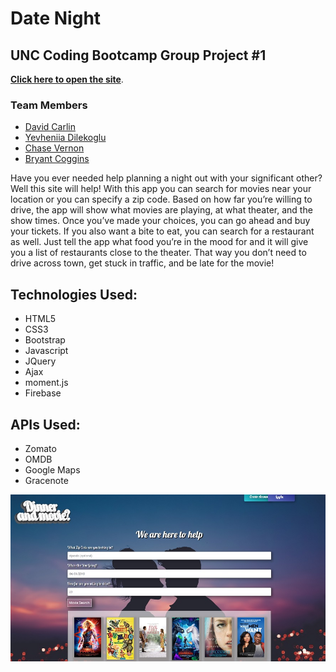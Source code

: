 # Date Night


## UNC Coding Bootcamp Group Project #1



**[Click here to open the site](https://bcoggins78.github.io/Date-Night/)**.


### Team Members

* [David Carlin](https://github.com/dscarlin)
* [Yevheniia Dilekoglu](https://github.com/yevheniia01)
* [Chase Vernon](https://github.com/csvernon)
* [Bryant Coggins](https://github.com/bcoggins78)

Have you ever needed help planning a night out with your significant other?  Well this site will help!  With this app you can search for movies near your location or you can specify a zip code. Based on how far you’re willing to drive, the app will show what movies are playing, at what theater, and the show times. Once you’ve made your choices, you can go ahead and buy your tickets.  If you also want a bite to eat, you can search for a restaurant as well. Just tell the app what food you’re in the mood for and it will give you a list of restaurants close to the theater.  That way you don’t need to drive across town, get stuck in traffic, and be late for the movie!

## Technologies Used:

* HTML5
* CSS3
* Bootstrap
* Javascript
* JQuery
* Ajax
* moment.js
* Firebase

## APIs Used:

* Zomato
* OMDB
* Google Maps
* Gracenote



![Date Night](/assets/images/screenshot.jpg)
